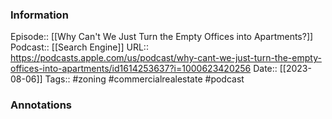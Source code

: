 ### Information

Episode:: [[Why Can't We Just Turn the Empty Offices into Apartments?]]
Podcast:: [[Search Engine]]
URL:: https://podcasts.apple.com/us/podcast/why-cant-we-just-turn-the-empty-offices-into-apartments/id1614253637?i=1000623420256
Date:: [[2023-08-06]]
Tags:: #zoning #commercialrealestate 
#podcast


### Annotations

